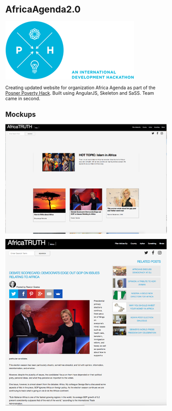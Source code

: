 # AfricaAgenda2.0

![Poverty Hack Logo](./src/img/povertyHack_mainLogo.png)

Creating updated website for organization Africa Agenda as part of the [Posner Poverty Hack](http://povertyhack.posnercenter.org/). Built using AngularJS, Skeleton and SaSS. Team came in second.

## Mockups

![Landing Page](./src/img/landing.png)

![Article](./src/img/singlepost.png)